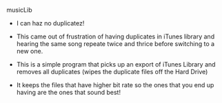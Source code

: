 musicLib
- I can haz no duplicatez!

- This came out of frustration of having duplicates in iTunes
library and hearing the same song repeate twice and thrice before switching to a new one.
- This is a simple program that picks up an export of iTunes Library and removes all duplicates (wipes the duplicate files off the Hard Drive)
- It keeps the files that have higher bit rate so the ones that you end up having are the ones that sound best!

